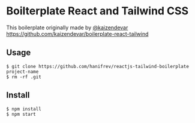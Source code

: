 # Boilterplate React and Tailwind CSS

This boilerplate originally made by [@kaizendevar](https://github.com/kaizendevar) https://github.com/kaizendevar/boilerplate-react-tailwind

## Usage

```
$ git clone https://github.com/hanifrev/reactjs-tailwind-boilerplate project-name
$ rm -rf .git
```

## Install

```
$ npm install
$ npm start
```

